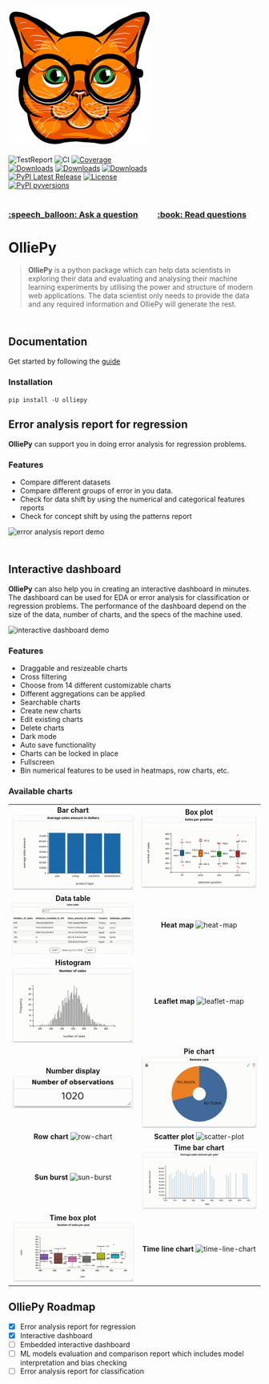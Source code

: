 
![OlliePy logo](./sphinxSource/source/_static/imgs/logo.png)
<br/>
<br/>
![TestReport](https://github.com/ahmed-mohamed-sn/olliePy/workflows/TestReport/badge.svg?branch=master)
![CI](https://github.com/ahmed-mohamed-sn/olliePy/workflows/CI/badge.svg)
[![Coverage](https://codecov.io/github/ahmed-mohamed-sn/olliepy/coverage.svg?branch=master)](https://codecov.io/gh/ahmed-mohamed-sn/olliepy)
<br/>
[![Downloads](https://pepy.tech/badge/olliepy)](https://pepy.tech/project/olliepy)
[![Downloads](https://pepy.tech/badge/olliepy/month)](https://pepy.tech/project/olliepy/month)
[![Downloads](https://pepy.tech/badge/olliepy/week)](https://pepy.tech/project/olliepy/week)
<br/>
[![PyPI Latest Release](https://img.shields.io/pypi/v/olliepy.svg)](https://pypi.org/project/olliepy/)
[![License](https://img.shields.io/pypi/l/olliepy.svg)](https://github.com/ahmed-mohamed-sn/olliepy/blob/master/LICENSE)
<br/>
[![PyPI pyversions](https://img.shields.io/pypi/pyversions/olliepy.svg)](https://pypi.python.org/pypi/olliepy/)
<br/>
<br/>

<h3>
<a href="../../issues/new">:speech_balloon: Ask a question</a> &nbsp;&nbsp;&nbsp;&nbsp;&nbsp;&nbsp;&nbsp;&nbsp; <a href="../../issues?q=is%3Aissue+is%3Aclosed+sort%3Aupdated-desc">:book: Read questions</a>
</h3>

# OlliePy
> **OlliePy** is a python package which can help data scientists in
> exploring their data and evaluating and analysing their machine learning experiments by
> utilising the power and structure of modern web applications. 
> The data scientist only needs to provide the data and any required 
> information and OlliePy will generate the rest.

## <br/>Documentation
Get started by following the [guide](https://ahmed-mohamed-sn.github.io/olliePy/)
### Installation
`pip install -U olliepy`

## Error analysis report for regression
**OlliePy** can support you in doing error analysis for regression problems.

### Features
- Compare different datasets
- Compare different groups of error in you data.
- Check for data shift by using the numerical and categorical features reports
- Check for concept shift by using the patterns report

![error analysis report demo](./sphinxSource/source/_static/imgs/error-analysis-regression-demo.gif)

## <br/> Interactive dashboard
**OlliePy** can also help you in creating an interactive dashboard in minutes.
The dashboard can be used for EDA or error analysis for classification or regression problems.
The performance of the dashboard depend on the size of the data, number of charts, and the specs of the machine used.

![interactive dashboard demo](./sphinxSource/source/_static/imgs/interactive-dashboard-demo.gif)

### Features
- Draggable and resizeable charts
- Cross filtering
- Choose from 14 different customizable charts
- Different aggregations can be applied
- Searchable charts
- Create new charts
- Edit existing charts
- Delete charts
- Dark mode
- Auto save functionality
- Charts can be locked in place
- Fullscreen
- Bin numerical features to be used in heatmaps, row charts, etc.


### Available charts 
|                                                                                                   |                                                                                                |
|:-------------------------------------------------------------------------------------------------:|:----------------------------------------------------------------------------------------------:|
|            **Bar chart** ![bar-chart](./sphinxSource/source/_static/gifs/bar-chart.gif)           |            **Box plot** ![box-plot](./sphinxSource/source/_static/gifs/box-plot.gif)           |
|          **Data table** ![data-table](./sphinxSource/source/_static/gifs/data-table.gif)          |            **Heat map** ![heat-map](./sphinxSource/source/_static/gifs/heatmap.gif)            |
|            **Histogram** ![histogram](./sphinxSource/source/_static/gifs/histogram.gif)           |       **Leaflet map** ![leaflet-map](./sphinxSource/source/_static/gifs/leaflet-map.gif)       |
| **Number display** <br/> ![number-display](./sphinxSource/source/_static/gifs/number-display.gif) |          **Pie chart** ![pie-chart](./sphinxSource/source/_static/gifs/pie-chart.gif)          |
|            **Row chart** ![row-chart](./sphinxSource/source/_static/gifs/row-chart.gif)           |      **Scatter plot** ![scatter-plot](./sphinxSource/source/_static/gifs/scatter-plot.gif)     |
|            **Sun burst** ![sun-burst](./sphinxSource/source/_static/gifs/sun-burst.gif)           |   **Time bar chart** ![time-bar-chart](./sphinxSource/source/_static/gifs/time-bar-chart.gif)  |
|      **Time box plot** ![time-box-plot](./sphinxSource/source/_static/gifs/time-box-plot.gif)     | **Time line chart** ![time-line-chart](./sphinxSource/source/_static/gifs/time-line-chart.gif) |


## OlliePy Roadmap
- [x] Error analysis report for regression
- [x] Interactive dashboard
- [ ] Embedded interactive dashboard
- [ ] ML models evaluation and comparison report which includes model interpretation and bias checking
- [ ] Error analysis report for classification

